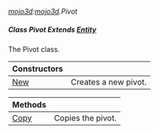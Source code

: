 _[mojo3d](../../modules/mojo3d/mojo3d-module.md):[mojo3d](../../modules/mojo3d/mojo3d-module.md).Pivot_
##### Class Pivot Extends [Entity](../../modules/mojo3d/mojo3d-entity.md)
The Pivot class.

| Constructors | |
|:---|:---|
| [New](mojo3d-pivot-new.md) | Creates a new pivot. |

| Methods | |
|:---|:---|
| [Copy](mojo3d-pivot-copy.md) | Copies the pivot. |

